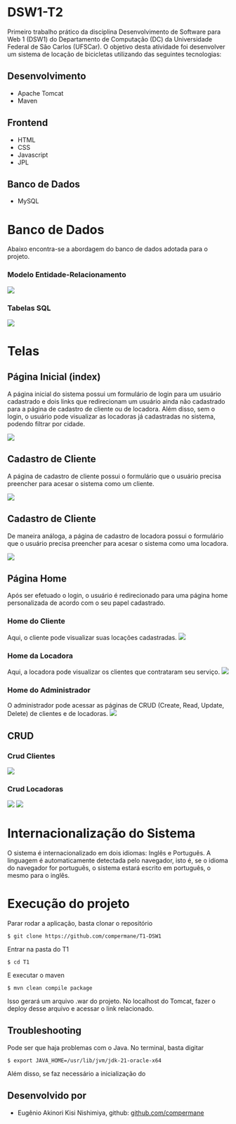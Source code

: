 # DSW1-T2
Primeiro trabalho prático da disciplina Desenvolvimento de Software para Web 1 (DSW1) do Departamento de Computação (DC) da Universidade Federal de São Carlos (UFSCar). O objetivo desta atividade foi desenvolver um sistema de locação de bicicletas utilizando das seguintes tecnologias:

## Desenvolvimento
- Apache Tomcat
- Maven

## Frontend
- HTML
- CSS
- Javascript
- JPL

## Banco de Dados
- MySQL

# Banco de Dados
Abaixo encontra-se a abordagem do banco de dados adotada para o projeto.

### Modelo Entidade-Relacionamento 
![](images/der.png)

### Tabelas SQL
![](images/sql_tables.png)

# Telas
## Página Inicial (index)
A página inicial do sistema possui um formulário de login para um usuário cadastrado e dois links que redirecionam um usuário ainda não cadastrado para a página de cadastro de cliente ou de locadora. Além disso, sem o login, o usuário pode visualizar as locadoras já cadastradas no sistema, podendo filtrar por cidade.

![](images/index.png)

## Cadastro de Cliente
A página de cadastro de cliente possui o formulário que o usuário precisa preencher para acesar o sistema como um cliente.

![](images/signUp-cliente.png)

## Cadastro de Cliente
De maneira análoga, a página de cadastro de locadora possui o formulário que o usuário precisa preencher para acesar o sistema como uma locadora.

![](images/signUp-locadora.png)

## Página Home
Após ser efetuado o login, o usuário é redirecionado para uma página home personalizada de acordo com o seu papel cadastrado.
### Home do Cliente
Aqui, o cliente pode visualizar suas locações cadastradas.
![](images/home-cliente.png)
### Home da Locadora
Aqui, a locadora pode visualizar os clientes que contrataram seu serviço.
![](images/home-locadora.png)
### Home do Administrador
O administrador pode acessar as páginas de CRUD (Create, Read, Update, Delete) de clientes e de locadoras.
![](images/home-admin.png)

## CRUD
### Crud Clientes
![](images/crud-cliente.png)
### Crud Locadoras
![](images/crud-locadora1.png)
![](images/crud-locadora2.png)

# Internacionalização do Sistema
O sistema é internacionalizado em dois idiomas: Inglês e Português. A linguagem é automaticamente detectada pelo navegador, isto é, se o idioma do navegador for português, o sistema estará escrito em português, o mesmo para o inglês.

# Execução do projeto
Parar rodar a aplicação, basta clonar o repositório
```
$ git clone https://github.com/compermane/T1-DSW1
```
Entrar na pasta do T1
```
$ cd T1
```
E executar o maven
```
$ mvn clean compile package
```

Isso gerará um arquivo .war do projeto. No localhost do Tomcat, fazer o deploy desse arquivo e acessar o link relacionado.

## Troubleshooting
Pode ser que haja problemas com o Java. No terminal, basta digitar
```
$ export JAVA_HOME=/usr/lib/jvm/jdk-21-oracle-x64
```
Além disso, se faz necessário a inicialização do 

## Desenvolvido por
- Eugênio Akinori Kisi Nishimiya, github: [github.com/compermane](https://github.com/compermane)
